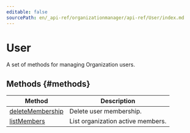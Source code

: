 ```yaml
---
editable: false
sourcePath: en/_api-ref/organizationmanager/api-ref/User/index.md
---
```



# User
A set of methods for managing Organization users.

## Methods {#methods}
Method | Description
--- | ---
[deleteMembership](deleteMembership.md) | Delete user membership.
[listMembers](listMembers.md) | List organization active members.